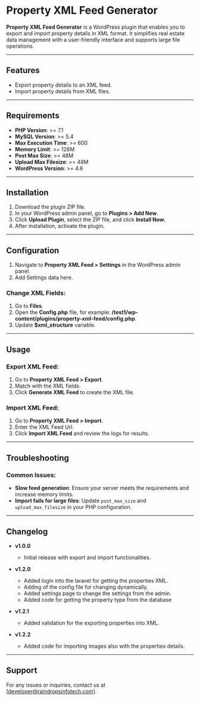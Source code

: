 # Property XML Feed Generator

**Property XML Feed Generator** is a WordPress plugin that enables you to export and import property details in XML format. It simplifies real estate data management with a user-friendly interface and supports large file operations.

---

## Features
- Export property details to an XML feed.
- Import property details from XML files.

---

## Requirements
- **PHP Version**: >= 7.1  
- **MySQL Version**: >= 5.4  
- **Max Execution Time**: >= 600  
- **Memory Limit**: >= 128M  
- **Post Max Size**: >= 48M  
- **Upload Max Filesize**: >= 48M  
- **WordPress Version**: >= 4.6  

---

## Installation
1. Download the plugin ZIP file.  
2. In your WordPress admin panel, go to **Plugins > Add New**.  
3. Click **Upload Plugin**, select the ZIP file, and click **Install Now**.  
4. After installation, activate the plugin.

---

## Configuration
1. Navigate to **Property XML Feed > Settings** in the WordPress admin panel.  
2. Add Settings data here.  

### Change XML Fields:
1. Go to **Files**.  
2. Open the **Config.php** file, for example: **/test1/wp-content/plugins/property-xml-feed/config.php**.  
3. Update **$xml_structure** variable.
---

## Usage
### Export XML Feed:
1. Go to **Property XML Feed > Export**.  
2. Match with the XML fields.  
3. Click **Generate XML Feed** to create the XML file.

### Import XML Feed:
1. Go to **Property XML Feed > Import**.  
2. Enter the XML Feed Url.  
3. Click **Import XML Feed** and review the logs for results.

---

## Troubleshooting
### Common Issues:
- **Slow feed generation**: Ensure your server meets the requirements and increase memory limits.  
- **Import fails for large files**: Update `post_max_size` and `upload_max_filesize` in your PHP configuration.

---

## Changelog
- **v1.0.0**  
  - Initial release with export and import functionalities.
 
- **v1.2.0**
  - Added login into the laravel for getting the properties XML.
  - Adding of the config file for changing dynamically.
  - Added settings page to change the settings from the admin.
  - Added code for getting the property type from the database
 
- **v1.2.1**
  - Added validation for the exporting properties into XML.
 
- **v1.2.2**
  - Added code for importing images also with the properties details.

---

## Support
For any issues or inquiries, contact us at [developer@raindropsinfotech.com].
